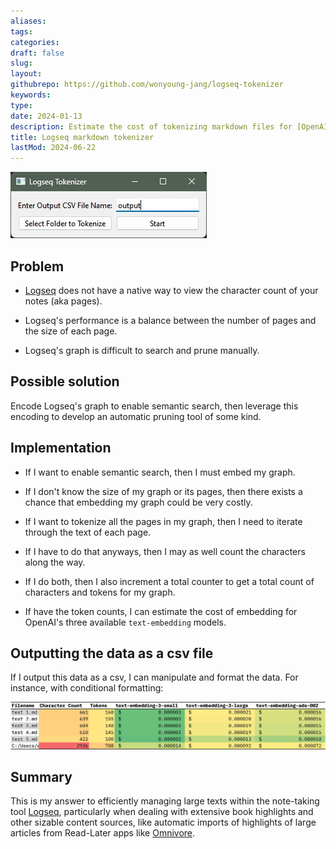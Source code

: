 ```yaml
---
aliases: 
tags:
categories:
draft: false
slug: 
layout: 
githubrepo: https://github.com/wonyoung-jang/logseq-tokenizer
keywords: 
type: 
date: 2024-01-13
description: Estimate the cost of tokenizing markdown files for [OpenAI's text-embedding models](https://platform.openai.com/docs/guides/embeddings/)
title: Logseq markdown tokenizer
lastMod: 2024-06-22
---
```

![logseq-tokenizer.webp](/assets/logseq-tokenizer.webp)

## Problem

  + [Logseq](https://logseq.com/) does not have a native way to view the character count of your notes (aka pages).

  + Logseq's performance is a balance between the number of pages and the size of each page.

  + Logseq's graph is difficult to search and prune manually.

## Possible solution

Encode Logseq's graph to enable semantic search, then leverage this encoding to develop an automatic pruning tool of some kind.

## Implementation

  + If I want to enable semantic search, then I must embed my graph.

  + If I don't know the size of my graph or its pages, then there exists a chance that embedding my graph could be very costly.

  + If I want to tokenize all the pages in my graph, then I need to iterate through the text of each page.

  + If I have to do that anyways, then I may as well count the characters along the way.

  + If I do both, then I also increment a total counter to get a total count of characters and tokens for my graph.

  + If have the token counts, I can estimate the cost of embedding for OpenAI's three available `text-embedding` models.

## Outputting the data as a csv file

If I output this data as a csv, I can manipulate and format the data. For instance, with conditional formatting:

![example-output-tokenizer.webp](/assets/example-output-tokenizer_1718808205376_0.webp)

## Summary

This is my answer to efficiently managing large texts within the note-taking tool [Logseq](https://logseq.com/), particularly when dealing with extensive book highlights and other sizable content sources, like automatic imports of highlights of large articles from Read-Later apps like [Omnivore](https://omnivore.app/).
